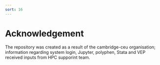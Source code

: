 ```yaml
---
sort: 16
---
```


# Acknowledgement

The repository was created as a result of the cambridge-ceu organisation; information regarding system login, Jupyter, polyphen, Stata and VEP received inputs from HPC supporint team.
